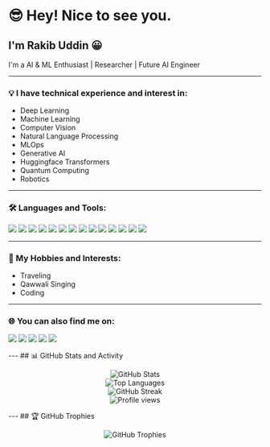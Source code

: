 # 😎 Hey! Nice to see you.

## I'm Rakib Uddin 😀  
I'm a AI & ML Enthusiast | Researcher | Future AI Engineer

---

### 💡 I have technical experience and interest in:
- Deep Learning  
- Machine Learning  
- Computer Vision  
- Natural Language Processing  
- MLOps  
- Generative AI  
- Huggingface Transformers
- Quantum Computing 
- Robotics  

---

### 🛠️ Languages and Tools:
<p>
  <img src="https://img.shields.io/badge/Arduino-00979D?style=for-the-badge&logo=Arduino&logoColor=white"/>
  <img src="https://img.shields.io/badge/Bash-4EAA25?style=for-the-badge&logo=gnu-bash&logoColor=white"/>
  <img src="https://img.shields.io/badge/Docker-2496ED?style=for-the-badge&logo=docker&logoColor=white"/>
  <img src="https://img.shields.io/badge/Flask-000000?style=for-the-badge&logo=flask&logoColor=white"/>
  <img src="https://img.shields.io/badge/Git-F05032?style=for-the-badge&logo=git&logoColor=white"/>
  <img src="https://img.shields.io/badge/Heroku-430098?style=for-the-badge&logo=heroku&logoColor=white"/>
  <img src="https://img.shields.io/badge/MongoDB-47A248?style=for-the-badge&logo=mongodb&logoColor=white"/>
  <img src="https://img.shields.io/badge/MySQL-00758F?style=for-the-badge&logo=mysql&logoColor=white"/>
  <img src="https://img.shields.io/badge/OpenCV-27338E?style=for-the-badge&logo=opencv&logoColor=white"/>
  <img src="https://img.shields.io/badge/Postman-FF6C37?style=for-the-badge&logo=postman&logoColor=white"/>
  <img src="https://img.shields.io/badge/Python-3776AB?style=for-the-badge&logo=python&logoColor=white"/>
  <img src="https://img.shields.io/badge/PyTorch-EE4C2C?style=for-the-badge&logo=pytorch&logoColor=white"/>
  <img src="https://img.shields.io/badge/TensorFlow-FF6F00?style=for-the-badge&logo=tensorflow&logoColor=white"/>
  <img src="https://img.shields.io/badge/Scikit_Learn-F7931E?style=for-the-badge&logo=scikit-learn&logoColor=white"/>
</p>

---

### 🎯 My Hobbies and Interests:
- Traveling  
- Qawwali Singing  
- Coding  

---

### 🌐 You can also find me on:
<p>
  <a href="https://www.linkedin.com/in/rakib-uddin-4050381b4/"><img src="https://img.shields.io/badge/LinkedIn-%230077B5?style=for-the-badge&logo=linkedin&logoColor=white" /></a>
  <a href="https://twitter.com/your-twitter"><img src="https://img.shields.io/badge/Twitter-%231DA1F2?style=for-the-badge&logo=twitter&logoColor=white" /></a>
  <a href="https://leetcode.com/u/rakib730/"><img src="https://img.shields.io/badge/LeetCode-FFA116?style=for-the-badge&logo=leetcode&logoColor=black" /></a>
  <a href="https://codeforces.com/profile/Rakib731"><img src="https://img.shields.io/badge/Codeforces-1F8ACB?style=for-the-badge&logo=codeforces&logoColor=white" /></a>
  <a href="https://www.facebook.com/rakibuddin730"><img src="https://img.shields.io/badge/Facebook-1877F2?style=for-the-badge&logo=facebook&logoColor=white" /></a>

</p>
---
## 📊 GitHub Stats and Activity

<p align="center">
  <img src="https://github-readme-stats.vercel.app/api?username=MDrakib-uddin&show_icons=true&theme=dark&count_private=true" alt="GitHub Stats" />
  <br/>
  <img src="https://github-readme-stats.vercel.app/api/top-langs/?username=MDrakib-uddin&layout=compact&theme=dark" alt="Top Languages" />
  <br/>
  <img src="https://github-readme-streak-stats.herokuapp.com/?user=MDrakib-uddin&theme=dark" alt="GitHub Streak" />
  <br/>
  <img src="https://komarev.com/ghpvc/?username=MDrakib-uddin&color=yellow" alt="Profile views" />
</p>
---
## 🏆 GitHub Trophies

<p align="center">
  <img src="https://github-profile-trophy.vercel.app/?username=MDrakib-uddin&theme=darkhub" alt="GitHub Trophies" />
</p>
